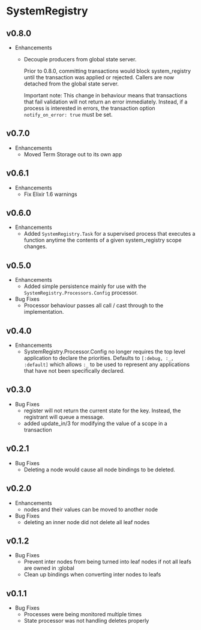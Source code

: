 # SystemRegistry

## v0.8.0

* Enhancements
  * Decouple producers from global state server.

    Prior to 0.8.0, committing transactions would block system_registry until the
    transaction was applied or rejected. Callers are now detached from the global
    state server.

    Important note:
    This change in behaviour means that transactions that fail validation
    will not return an error immediately. Instead, if a process is interested
    in errors, the transaction option `notify_on_error: true` must be set.

## v0.7.0

* Enhancements
  * Moved Term Storage out to its own app

## v0.6.1

* Enhancements
  * Fix Elixir 1.6 warnings

## v0.6.0

* Enhancements
  * Added `SystemRegistry.Task` for a supervised process that executes a function
  anytime the contents of a given system_registry scope changes.

## v0.5.0

* Enhancements
  * Added simple persistence mainly for use with the
  `SystemRegistry.Processors.Config` processor.
* Bug Fixes
  * Processor behaviour passes all call / cast through to the implementation.

## v0.4.0

* Enhancements
  * SystemRegistry.Processor.Config no longer requires the top level application to declare the priorities. Defaults to `[:debug, :_, :default]` which allows `:_` to be used to represent any applications that have not been specifically declared.

## v0.3.0

* Bug Fixes
  * register will not return the current state for the key. Instead, the registrant will queue a message.
  * added update_in/3 for modifying the value of a scope in a transaction

## v0.2.1

* Bug Fixes
  * Deleting a node would cause all node bindings to be deleted.

## v0.2.0

* Enhancements
  * nodes and their values can be moved to another node
* Bug Fixes
  * deleting an inner node did not delete all leaf nodes

## v0.1.2

* Bug Fixes
  * Prevent inter nodes from being turned into leaf nodes if not all leafs are owned in :global
  * Clean up bindings when converting inter nodes to leafs

## v0.1.1

* Bug Fixes
  * Processes were being monitored multiple times
  * State processor was not handling deletes properly
